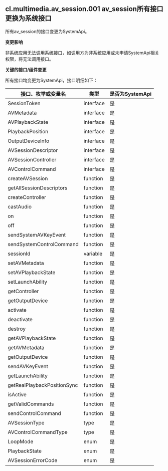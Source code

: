 ## cl.multimedia.av_session.001 av_session所有接口更换为系统接口

所有av_session的接口变更为SystemApi。

**变更影响**

非系统应用无法调用系统接口，如调用方为非系统应用或未申请SystemApi相关权限，将无法调用接口。

**关键的接口/组件变更**

所有接口均变更为SystemApi，接口明细如下：

| 接口、枚举或变量名 | 类型 | 是否为SystemApi |
| -------- | -------- | ------- |
| SessionToken | interface | 是 |
| AVMetadata  | interface | 是 |
| AVPlaybackState  | interface | 是 |
| PlaybackPosition  | interface | 是 |
| OutputDeviceInfo  | interface | 是 |
| AVSessionDescriptor  | interface | 是 |
| AVSessionController  | interface | 是 |
| AVControlCommand  | interface | 是 |
| createAVSession | function | 是 |
| getAllSessionDescriptors | function | 是 |
| createController | function | 是 |
| castAudio | function | 是 |
| on  | function | 是 |
| off | function | 是 |
| sendSystemAVKeyEvent | function | 是 |
| sendSystemControlCommand | function | 是 |
| sessionId | variable | 是 |
| setAVMetadata | function | 是 |
| setAVPlaybackState | function | 是 |
| setLaunchAbility | function | 是 |
| getController | function | 是 |
| getOutputDevice | function | 是 |
| activate | function | 是 |
| deactivate | function | 是 |
| destroy | function | 是 |
| getAVPlaybackState | function | 是 |
| getAVMetadata | function | 是 |
| getOutputDevice | function | 是 |
| sendAVKeyEvent | function | 是 |
| getLaunchAbility | function | 是 |
| getRealPlaybackPositionSync | function | 是 |
| isActive | function | 是 |
| getValidCommands | function | 是 |
| sendControlCommand | function | 是 |
| AVSessionType  | type | 是 |
| AVControlCommandType  | type | 是 |
| LoopMode  | enum | 是 |
| PlaybackState  | enum | 是 |
| AVSessionErrorCode  | enum | 是 |

<!--no_check-->